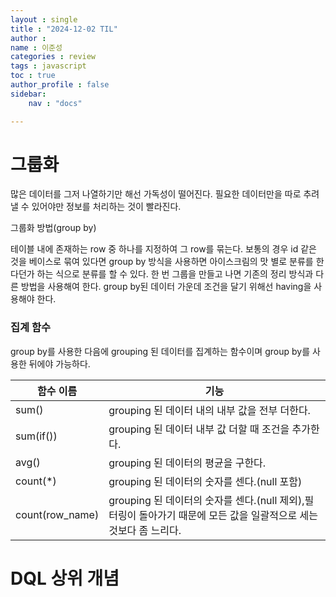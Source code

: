 ```yaml
---
layout : single
title : "2024-12-02 TIL"
author : 
name : 이준성
categories : review
tags : javascript
toc : true
author_profile : false
sidebar:
    nav : "docs"

---
```


# 그룹화

많은 데이터를 그저 나열하기만 해선 가독성이 떨어진다. 필요한 데이터만을 따로 추려낼 수 있어야만 정보를 처리하는 것이 빨라진다. 



그룹화 방법(group by)

테이블 내에 존재하는 row 중 하나를 지정하여 그 row를 묶는다. 보통의 경우 id 같은 것을 베이스로 묶여 있다면 group by 방식을 사용하면 아이스크림의 맛 별로 분류를 한다던가 하는 식으로 분류를 할 수 있다.
한 번 그룹을 만들고 나면 기존의 정리 방식과 다른 방법을 사용해여 한다.
group by된 데이터 가운데 조건을 달기 위해선 having을 사용해야 한다.

### 집계 함수

group by를 사용한 다음에 grouping 된 데이터를 집계하는 함수이며 group by를 사용한 뒤에야 가능하다.

|함수 이름|기능|
|---|---|
|sum()|grouping 된 데이터 내의 내부 값을 전부 더한다.|
|sum(if())|grouping 된 데이터 내부 값 더할 때 조건을 추가한다.|
|avg()|grouping 된 데이터의 평균을 구한다.|
|count(*)|grouping 된 데이터의 숫자를 센다.(null 포함)|
|count(row_name)|grouping 된 데이터의 숫자를 센다.(null 제외),필터링이 돌아가기 때문에 모든 값을 일괄적으로 세는 것보다 좀 느리다.|

# DQL 상위 개념
